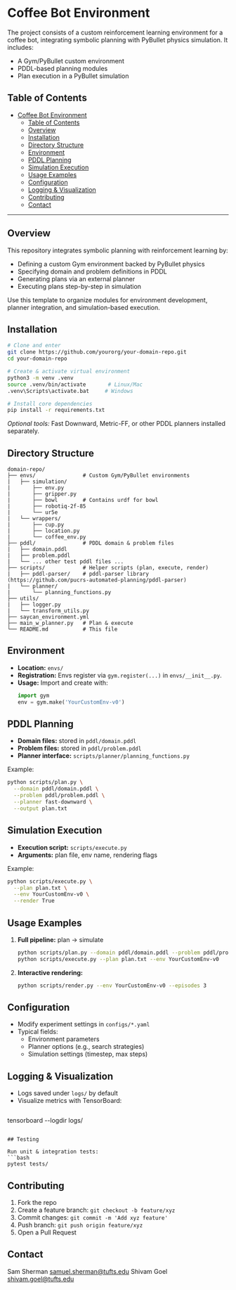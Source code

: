 # Coffee Bot Environment

The project consists of a custom reinforcement learning environment for a coffee bot, integrating symbolic planning with PyBullet physics simulation. It includes:
- A Gym/PyBullet custom environment
- PDDL-based planning modules
- Plan execution in a PyBullet simulation

## Table of Contents

- [Coffee Bot Environment](#coffee-bot-environment)
  - [Table of Contents](#table-of-contents)
  - [Overview](#overview)
  - [Installation](#installation)
  - [Directory Structure](#directory-structure)
  - [Environment](#environment)
  - [PDDL Planning](#pddl-planning)
  - [Simulation Execution](#simulation-execution)
  - [Usage Examples](#usage-examples)
  - [Configuration](#configuration)
  - [Logging \& Visualization](#logging--visualization)
  - [Contributing](#contributing)
  - [Contact](#contact)

---

## Overview

This repository integrates symbolic planning with reinforcement learning by:

- Defining a custom Gym environment backed by PyBullet physics
- Specifying domain and problem definitions in PDDL
- Generating plans via an external planner
- Executing plans step-by-step in simulation

Use this template to organize modules for environment development, planner integration, and simulation-based execution.

## Installation

```bash
# Clone and enter
git clone https://github.com/yourorg/your-domain-repo.git
cd your-domain-repo

# Create & activate virtual environment
python3 -m venv .venv
source .venv/bin/activate       # Linux/Mac
.venv\Scripts\activate.bat     # Windows

# Install core dependencies
pip install -r requirements.txt
```

*Optional tools:* Fast Downward, Metric-FF, or other PDDL planners installed separately.

## Directory Structure

```text
domain-repo/
├── envs/               # Custom Gym/PyBullet environments
|   ├── simulation/
|       ├── env.py
|       ├── gripper.py
|       ├── bowl        # Contains urdf for bowl
|       ├── robotiq-2f-85
|       └── ur5e
|   └── wrappers/
|       ├── cup.py
|       ├── location.py
|       └── coffee_env.py
├── pddl/               # PDDL domain & problem files
|   ├── domain.pddl
|   ├── problem.pddl
|   └── ... other test pddl files ...
├── scripts/            # Helper scripts (plan, execute, render)
|   ├── pddl-parser/    # pddl-parser library (https://github.com/pucrs-automated-planning/pddl-parser)
|   └── planner/
|       └── planning_functions.py
├── utils/
|   ├── logger.py
|   └── transform_utils.py
├── saycan_environment.yml
├── main_w_planner.py   # Plan & execute
└── README.md           # This file
```

## Environment

- **Location:** `envs/`
- **Registration:** Envs register via `gym.register(...)` in `envs/__init__.py`.
- **Usage:** Import and create with:
  ```python
  import gym
  env = gym.make('YourCustomEnv-v0')
  ```

## PDDL Planning

- **Domain files:** stored in `pddl/domain.pddl`
- **Problem files:** stored in `pddl/problem.pddl`
- **Planner interface:** `scripts/planner/planning_functions.py`

Example:

```bash
python scripts/plan.py \
  --domain pddl/domain.pddl \
  --problem pddl/problem.pddl \
  --planner fast-downward \
  --output plan.txt
```

## Simulation Execution

- **Execution script:** `scripts/execute.py`
- **Arguments:** plan file, env name, rendering flags

Example:

```bash
python scripts/execute.py \
  --plan plan.txt \
  --env YourCustomEnv-v0 \
  --render True
```

## Usage Examples

1. **Full pipeline:** plan → simulate
   ```bash
   python scripts/plan.py --domain pddl/domain.pddl --problem pddl/problem.pddl --output plan.txt
   python scripts/execute.py --plan plan.txt --env YourCustomEnv-v0
   ```
2. **Interactive rendering:**
   ```bash
   python scripts/render.py --env YourCustomEnv-v0 --episodes 3
   ```

## Configuration

- Modify experiment settings in `configs/*.yaml`
- Typical fields:
  - Environment parameters
  - Planner options (e.g., search strategies)
  - Simulation settings (timestep, max steps)

## Logging & Visualization

- Logs saved under `logs/` by default
- Visualize metrics with TensorBoard:
  ```bash
  ```

tensorboard --logdir logs/

````

## Testing

Run unit & integration tests:
```bash
pytest tests/
````

## Contributing

1. Fork the repo
2. Create a feature branch: `git checkout -b feature/xyz`
3. Commit changes: `git commit -m 'Add xyz feature'`
4. Push branch: `git push origin feature/xyz`
5. Open a Pull Request

## Contact

Sam Sherman samuel.sherman@tufts.edu
Shivam Goel shivam.goel@tufts.edu

